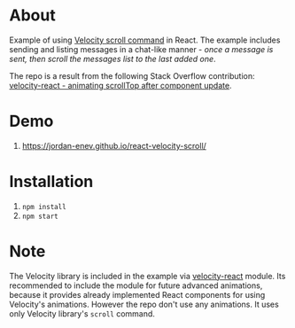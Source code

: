 # About
Example of using [Velocity scroll command](http://velocityjs.org/#scroll) in React. The example includes sending and listing messages in a chat-like manner - _once a message is sent, then scroll the messages list to the last added one_.

The repo is a result from the following Stack Overflow contribution: [velocity-react - animating scrollTop after component update](http://stackoverflow.com/a/41876352/4312466).

# Demo
1. https://jordan-enev.github.io/react-velocity-scroll/

# Installation
1. `npm install`
1. `npm start`

# Note
The Velocity library is included in the example via [velocity-react](https://github.com/twitter-fabric/velocity-react) module. Its recommended to include the module for future advanced animations, because it provides already implemented React components for using Velocity's animations. However the repo don't use any animations. It uses only Velocity library's `scroll` command.
